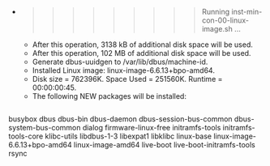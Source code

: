 * >>>>>>>>> Running inst-min-con-00-linux-image.sh ...
  * After this operation, 3138 kB of additional disk space will be used.
  * After this operation, 102 MB of additional disk space will be used.
  * Generate dbus-uuidgen to /var/lib/dbus/machine-id.
  * Installed Linux image: linux-image-6.6.13+bpo-amd64.
  * Disk size = 762396K. Space Used = 251560K. Runtime = 00:00:00:45.
  * The following NEW packages will be installed:
  ```bash
busybox dbus dbus-bin dbus-daemon dbus-session-bus-common
dbus-system-bus-common dialog firmware-linux-free initramfs-tools initramfs-tools-core
klibc-utils libdbus-1-3 libexpat1 libklibc linux-base
linux-image-6.6.13+bpo-amd64 linux-image-amd64 live-boot live-boot-initramfs-tools rsync
  ```
